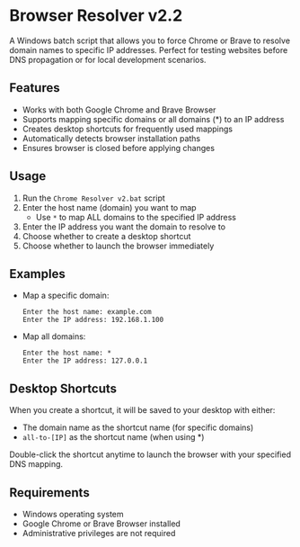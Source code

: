 # Browser Resolver v2.2

A Windows batch script that allows you to force Chrome or Brave to resolve domain names to specific IP addresses. Perfect for testing websites before DNS propagation or for local development scenarios.

## Features

- Works with both Google Chrome and Brave Browser
- Supports mapping specific domains or all domains (*) to an IP address
- Creates desktop shortcuts for frequently used mappings
- Automatically detects browser installation paths
- Ensures browser is closed before applying changes

## Usage

1. Run the `Chrome Resolver v2.bat` script
2. Enter the host name (domain) you want to map
   - Use `*` to map ALL domains to the specified IP address
3. Enter the IP address you want the domain to resolve to
4. Choose whether to create a desktop shortcut
5. Choose whether to launch the browser immediately

## Examples

- Map a specific domain:
  ```
  Enter the host name: example.com
  Enter the IP address: 192.168.1.100
  ```

- Map all domains:
  ```
  Enter the host name: *
  Enter the IP address: 127.0.0.1
  ```

## Desktop Shortcuts

When you create a shortcut, it will be saved to your desktop with either:
- The domain name as the shortcut name (for specific domains)
- `all-to-[IP]` as the shortcut name (when using *)

Double-click the shortcut anytime to launch the browser with your specified DNS mapping.

## Requirements

- Windows operating system
- Google Chrome or Brave Browser installed
- Administrative privileges are not required
